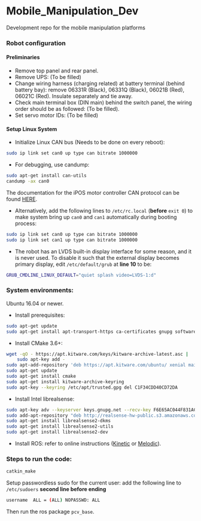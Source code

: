 # Mobile_Manipulation_Dev
Development repo for the mobile manipulation platforms

### Robot configuration

#### Preliminaries

- Remove top panel and rear panel.
- Remove UPS: (To be filled)
- Change wiring harness (charging related) at battery terminal (behind battery bay): remove 06331R (Black), 06331Q (Black), 06021B (Red), 06021C (Red). Insulate separately and tie away.
- Check main terminal box (DIN main) behind the switch panel, the wiring order should be as followed: (To be filled).
- Set servo motor IDs: (To be filled)

#### Setup Linux System

- Initialize Linux CAN bus (Needs to be done on every reboot):
```sh
sudo ip link set can0 up type can bitrate 1000000
```
- For debugging, use candump:
```sh
sudo apt-get install can-utils
candump -ax can0
```
The documentation for the iPOS motor controller CAN protocol can be found [HERE](http://www.technosoft.ro/KB/index.php?/getAttach/46/AA-15445/P091.063.CANopen.iPOS.UM.pdf).

- Alternatively, add the following lines to `/etc/rc.local` (**before** `exit 0`) to make system bring up `can0` and `can1` automatically during booting process:
```sh
sudo ip link set can0 up type can bitrate 1000000
sudo ip link set can1 up type can bitrate 1000000
``` 

- The robot has an LVDS built-in display interface for some reason, and it is never used. To disable it such that the external display becomes primary display, edit `/etc/default/grub` at **line 10** to be:
```sh
GRUB_CMDLINE_LINUX_DEFAULT="quiet splash video=LVDS-1:d"
```

### System environments:

Ubuntu 16.04 or newer.

- Install prerequisites:
```sh
sudo apt-get update
sudo apt-get install apt-transport-https ca-certificates gnupg software-properties-common wget doxygen
```

- Install CMake 3.6+:
```sh
wget -qO - https://apt.kitware.com/keys/kitware-archive-latest.asc |
    sudo apt-key add -
sudo apt-add-repository 'deb https://apt.kitware.com/ubuntu/ xenial main'
sudo apt-get update
sudo apt-get install cmake
sudo apt-get install kitware-archive-keyring
sudo apt-key --keyring /etc/apt/trusted.gpg del C1F34CDD40CD72DA
```

- Install Intel librealsense:
```sh
sudo apt-key adv --keyserver keys.gnupg.net --recv-key F6E65AC044F831AC80A06380C8B3A55A6F3EFCDE || sudo apt-key adv --keyserver hkp://keyserver.ubuntu.com:80 --recv-key
sudo add-apt-repository "deb http://realsense-hw-public.s3.amazonaws.com/Debian/apt-repo xenial main" -u
sudo apt-get install librealsense2-dkms
sudo apt-get install librealsense2-utils
sudo apt-get install librealsense2-dev
```

- Install ROS: refer to online instructions ([Kinetic](http://wiki.ros.org/kinetic/Installation/Ubuntu) or [Melodic](http://wiki.ros.org/melodic/Installation/Ubuntu)).

### Steps to run the code: 
```sh
catkin_make
```

Setup passwordless sudo for the current user: add the following line to `/etc/sudoers` **second line before ending**

```sh
username  ALL = (ALL) NOPASSWD: ALL
```
Then run the ros package `pcv_base`.

